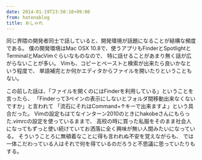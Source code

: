 ```yaml
---
date: 2014-01-19T23:50:18+09:00
from: hatenablog
title: おしゃれ
---
```

同じ界隈の開発者同士で話していると、開発環境が話題になることが結構な頻度である。 僕の開発環境はMac OSX 10.8で、使うアプリもFinderとSpotlightとTerminalとMacVimぐらいなものなので、 特に話せることがあまり無く話が広がらないことが多い。 Vimも、コピーとペーストと検索が出来たら良いかなという程度で、 単語補完とか何かエディタからファイルを開いたりということもない。

この前した話は、「ファイルを開くのにはFinderを利用している」ということを言ったら、 「Finderって3ペインの表示にしないとフォルダ間移動出来なくないですか」と言われて 「流石にそれはCommand+↑キーで出来ますよ」という具合だった。 Vimの設定もはてなインターン2010のときにhakobeさんにもらった.vimrcの設定を使っているままで、 高校の時に買った私服をそのまま社会人になってもずっと使い続けていてお洒落に全く興味が無い人間みたいになっている。 そういうことろに無頓着なことに得も言われぬ不安を覚えながらも、 では一体こだわっている人はそれで何を得ているのだろうと不思議に思っていたりもする。

